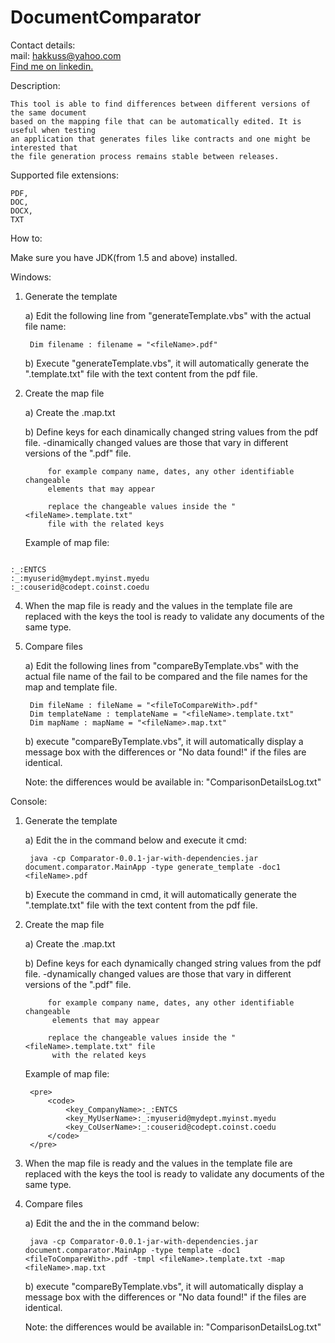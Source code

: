 DocumentComparator
==================

Contact details:<br>
mail: hakkuss@yahoo.com<br>
<a href="http://www.linkedin.com/pub/mircea-sirghi/32/6b5/700/" target="_blank">Find me on linkedin.</a>

Description:

	This tool is able to find differences between different versions of the same document
	based on the mapping file that can be automatically edited. It is useful when testing
	an application that generates files like contracts and one might be interested that
	the file generation process remains	stable between releases. 

Supported file extensions:

	PDF,
	DOC,
	DOCX,
	TXT

How to:

Make sure you have JDK(from 1.5 and above) installed.

Windows:

1. Generate the template 
 
	a) Edit the following line from "generateTemplate.vbs" with the actual file name: 
	
		Dim filename : filename = "<fileName>.pdf"
	b) Execute "generateTemplate.vbs", it will automatically generate the 
	 "<fileName>.template.txt" file with the text content from the pdf file.
	
2. Create the map file
		 
	a) Create the <fileName>.map.txt
	
	b) Define keys for each dinamically changed string values from the pdf file. 
			-dinamically changed values are those that vary in different versions
			 of the "<fileName>.pdf" file.
		
			for example company name, dates, any other identifiable changeable
			elements that may appear
			
			replace the changeable values inside the "<fileName>.template.txt"
			file with the related keys
			
	Example of map file: 

<code>
<key_CompanyName>:_:ENTCS
<key_MyUserName>:_:myuserid@mydept.myinst.myedu
<key_CoUserName>:_:couserid@codept.coinst.coedu
</code>

									
4. When the map file is ready and the values in the template file are replaced with the
 keys the tool is ready to validate any documents of the same type.   
		 
5. Compare files
	
	a) Edit the following lines from "compareByTemplate.vbs" with the actual file 
	name of the fail to be compared and the file names for the map and template file.  
		
		Dim fileName : fileName = "<fileToCompareWith>.pdf"
		Dim templateName : templateName = "<fileName>.template.txt"
		Dim mapName : mapName = "<fileName>.map.txt"
		
	
	b) execute "compareByTemplate.vbs", it will automatically display a message box
	 with the differences or "No data found!" if the files are identical.
	
	Note: the differences would be available in: "ComparisonDetailsLog.txt"	
		
Console: 

1. Generate the template 

	a) Edit the <filename> in the command below and execute it cmd: 
	
		java -cp Comparator-0.0.1-jar-with-dependencies.jar document.comparator.MainApp -type generate_template -doc1 <fileName>.pdf
		
	b) Execute the command in cmd, it will automatically generate the
	 "<fileName>.template.txt" file with the text content from the pdf file.
	
2. Create the map file
		 
	a) Create the <fileName>.map.txt
	
	b) Define keys for each dynamically changed string values from the pdf file. 
			-dynamically changed values are those that vary in different versions
			 of the "<fileName>.pdf" file.
		
			for example company name, dates, any other identifiable changeable
			 elements that may appear
			
			replace the changeable values inside the "<fileName>.template.txt" file
			 with the related keys
			
	Example of map file: 
		
		<pre>
			<code>
				<key_CompanyName>:_:ENTCS
				<key_MyUserName>:_:myuserid@mydept.myinst.myedu
				<key_CoUserName>:_:couserid@codept.coinst.coedu
			</code>
		</pre>
									
									
4. When the map file is ready and the values in the template file are replaced
 with the keys the tool is ready to validate any documents of the same type.   
		 
5. Compare files
	
	a) Edit the <fileToCompareWith> and the <fileName> in the command below:
		
		java -cp Comparator-0.0.1-jar-with-dependencies.jar document.comparator.MainApp -type template -doc1 <fileToCompareWith>.pdf -tmpl <fileName>.template.txt -map <fileName>.map.txt
	
	b) execute "compareByTemplate.vbs", it will automatically display a message
	 box with the differences or "No data found!" if the files are identical.
	
	Note: the differences would be available in: "ComparisonDetailsLog.txt"
